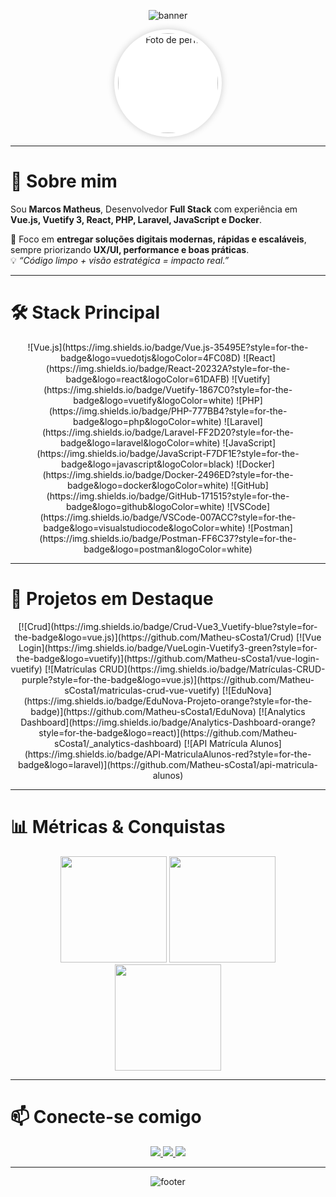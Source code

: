 <!-- Banner animado -->
<p align="center">
  <img src="https://capsule-render.vercel.app/api?type=waving&color=0A66C2&height=200&section=header&text=👨‍💻+Marcos+Matheus&fontSize=42&fontColor=ffffff&animation=twinkling&fontAlignY=35" alt="banner" />
</p>

<!-- Foto Perfil -->
<p align="center">
  <img src="https://avatars.githubusercontent.com/u/116637532?v=4" alt="Foto de perfil" height="160" style="border-radius: 50%; background:white; padding:6px; box-shadow: 0 0 12px rgba(0,0,0,0.2);" />
</p>

---

# 👋 Sobre mim  

Sou **Marcos Matheus**, Desenvolvedor **Full Stack** com experiência em **Vue.js, Vuetify 3, React, PHP, Laravel, JavaScript e Docker**.  

🚀 Foco em **entregar soluções digitais modernas, rápidas e escaláveis**, sempre priorizando **UX/UI, performance e boas práticas**.  
💡 *“Código limpo + visão estratégica = impacto real.”*

---

# 🛠️ Stack Principal

<p align="center">
  ![Vue.js](https://img.shields.io/badge/Vue.js-35495E?style=for-the-badge&logo=vuedotjs&logoColor=4FC08D)
  ![React](https://img.shields.io/badge/React-20232A?style=for-the-badge&logo=react&logoColor=61DAFB)
  ![Vuetify](https://img.shields.io/badge/Vuetify-1867C0?style=for-the-badge&logo=vuetify&logoColor=white)
  ![PHP](https://img.shields.io/badge/PHP-777BB4?style=for-the-badge&logo=php&logoColor=white)
  ![Laravel](https://img.shields.io/badge/Laravel-FF2D20?style=for-the-badge&logo=laravel&logoColor=white)
  ![JavaScript](https://img.shields.io/badge/JavaScript-F7DF1E?style=for-the-badge&logo=javascript&logoColor=black)
  ![Docker](https://img.shields.io/badge/Docker-2496ED?style=for-the-badge&logo=docker&logoColor=white)
  ![GitHub](https://img.shields.io/badge/GitHub-171515?style=for-the-badge&logo=github&logoColor=white)
  ![VSCode](https://img.shields.io/badge/VSCode-007ACC?style=for-the-badge&logo=visualstudiocode&logoColor=white)
  ![Postman](https://img.shields.io/badge/Postman-FF6C37?style=for-the-badge&logo=postman&logoColor=white)
</p>

---

# 🌟 Projetos em Destaque

<p align="center">
  [![Crud](https://img.shields.io/badge/Crud-Vue3_Vuetify-blue?style=for-the-badge&logo=vue.js)](https://github.com/Matheu-sCosta1/Crud)
  [![Vue Login](https://img.shields.io/badge/VueLogin-Vuetify3-green?style=for-the-badge&logo=vuetify)](https://github.com/Matheu-sCosta1/vue-login-vuetify)
  [![Matrículas CRUD](https://img.shields.io/badge/Matrículas-CRUD-purple?style=for-the-badge&logo=vue.js)](https://github.com/Matheu-sCosta1/matriculas-crud-vue-vuetify)
  [![EduNova](https://img.shields.io/badge/EduNova-Projeto-orange?style=for-the-badge)](https://github.com/Matheu-sCosta1/EduNova)
  [![Analytics Dashboard](https://img.shields.io/badge/Analytics-Dashboard-orange?style=for-the-badge&logo=react)](https://github.com/Matheu-sCosta1/_analytics-dashboard)
  [![API Matrícula Alunos](https://img.shields.io/badge/API-MatriculaAlunos-red?style=for-the-badge&logo=laravel)](https://github.com/Matheu-sCosta1/api-matricula-alunos)
</p>

---

# 📊 Métricas & Conquistas

<p align="center">
  <img src="https://github-readme-stats.vercel.app/api?username=Matheu-sCosta1&show_icons=true&theme=tokyonight&hide_border=true&count_private=true&locale=pt-br" height="170" />
  <img src="https://github-readme-stats.vercel.app/api/top-langs/?username=Matheu-sCosta1&layout=compact&theme=tokyonight&hide_border=true&locale=pt-br" height="170" />
  <img src="https://github-readme-streak-stats.herokuapp.com/?user=Matheu-sCosta1&theme=tokyonight&hide_border=true&locale=pt-br" height="170" />
</p>

---

# 📫 Conecte-se comigo

<p align="center">
  <a href="https://www.linkedin.com/in/marcos-matheus-34a257304" target="_blank">
    <img src="https://img.shields.io/badge/LinkedIn-0A66C2?style=for-the-badge&logo=linkedin&logoColor=white" />
  </a>
  <a href="https://github.com/Matheu-sCosta1" target="_blank">
    <img src="https://img.shields.io/badge/GitHub-171515?style=for-the-badge&logo=github&logoColor=white" />
  </a>
  <a href="https://www.instagram.com/https.theus___" target="_blank">
    <img src="https://img.shields.io/badge/Instagram-E4405F?style=for-the-badge&logo=instagram&logoColor=white" />
  </a>
</p>

---

<!-- Rodapé animado -->
<p align="center">
  <img src="https://capsule-render.vercel.app/api?type=waving&color=0A66C2&height=120&section=footer" alt="footer"/>
</p>

